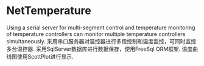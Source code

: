 # NetTemperature
Using a serial server for multi-segment control and temperature monitoring of temperature controllers can monitor multiple temperature controllers simultaneously.
采用串口服务器对温控器进行多段控制和温度监控，可同时监控多台温控器.
采用SqlServer数据库进行数据保存，使用FreeSql ORM框架.
温度曲线图使用ScottPlot进行显示.
